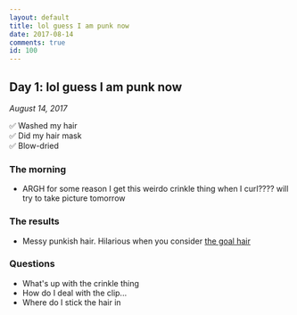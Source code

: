 ```yaml
---
layout: default
title: lol guess I am punk now
date: 2017-08-14
comments: true
id: 100
---
```


## Day 1: lol guess I am punk now
_August 14, 2017_

✅ Washed my hair  
✅ Did my hair mask  
✅ Blow-dried  

### The morning

- ARGH for some reason I get this weirdo crinkle thing when I curl???? will try to take picture tomorrow

### The results

- Messy punkish hair. Hilarious when you consider [the goal hair](../images/goal-hair.jpg)

### Questions
- What's up with the crinkle thing
- How do I deal with the clip... 
- Where do I stick the hair in
